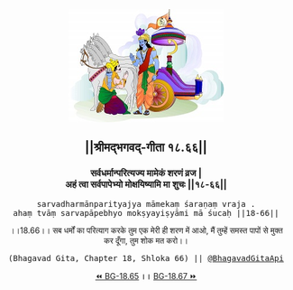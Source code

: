 <center><img src="../../asset/BG.png" alt="#API #bhagavadgitaapi #slok #nodejs #js #api #gitaapi #krishna #hinduism #vedic #ISKCON #shreemadbhagavadgita #technology"/>
<h2>||श्रीमद्‍भगवद्‍-गीता १८.६६||</h2>
<h3>सर्वधर्मान्परित्यज्य मामेकं शरणं व्रज |<br/>अहं त्वा सर्वपापेभ्यो मोक्षयिष्यामि मा शुचः ||१८-६६||</h3>
<pre>sarvadharmānparityajya māmekaṃ śaraṇaṃ vraja .<br/>ahaṃ tvāṃ sarvapāpebhyo mokṣyayiṣyāmi mā śucaḥ ||18-66||</pre>
<p>।।18.66।। सब धर्मों का परित्याग करके तुम एक मेरी ही शरण में आओ, मैं तुम्हें समस्त पापों से मुक्त कर दूँगा, तुम शोक मत करो।।</p>
<pre>(Bhagavad Gita, Chapter 18, Shloka 66) || <a href="https://twitter.com/bhagavadgitaapi">@BhagavadGitaApi</a></pre><a href="../../18/65">⏪  BG-18.65</a><b>        ।।        </b><a href="../../18/67">BG-18.67  ⏩</a></center></center>